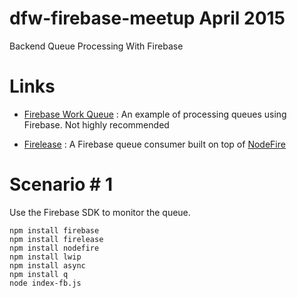 dfw-firebase-meetup April 2015
===================

Backend Queue Processing With Firebase

Links
==================
- [Firebase Work Queue](https://github.com/firebase/firebase-work-queue) : An example of processing queues using Firebase.
Not highly recommended

- [Firelease](https://github.com/pkaminski/firelease) : A Firebase queue consumer built on top of [NodeFire](https://github.com/pkaminski/nodefire)

Scenario # 1
============
Use the Firebase SDK to monitor the queue.

```
npm install firebase
npm install firelease
npm install nodefire
npm install lwip
npm install async
npm install q
node index-fb.js
```